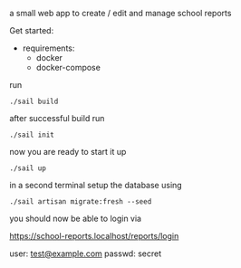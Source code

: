 a small web app to create / edit and manage school reports

Get started:

- requirements:
  - docker
  - docker-compose

run 

```
./sail build
```

after successful build run

```
./sail init
```

now you are ready to start it up

```
./sail up
```

in a second terminal setup the database using

```
./sail artisan migrate:fresh --seed
```

you should now be able to login via 

https://school-reports.localhost/reports/login

user: test@example.com
passwd: secret


